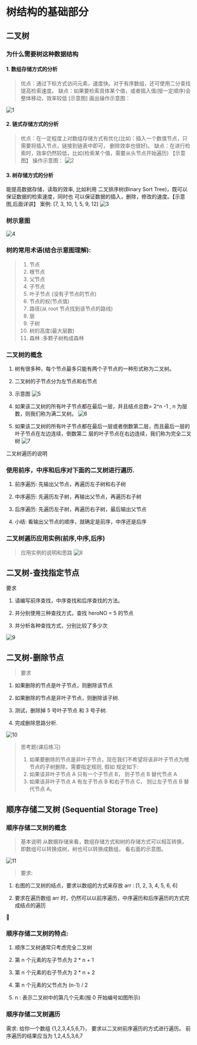 # 树结构的基础部分

## 二叉树

### 为什么需要树这种数据结构

#### 1. 数组存储方式的分析
   > 优点：通过下标方式访问元素，速度快。对于有序数组，还可使用二分查找提高检索速度。 缺点：如果要检索具体某个值，或者插入值(按一定顺序)会整体移动，效率较低 [示意图] 画出操作示意图：

![1](images/1.png)

#### 2. 链式存储方式的分析
   > 优点：在一定程度上对数组存储方式有优化(比如：插入一个数值节点，只需要将插入节点，链接到链表中即可， 删除效率也很好)。 缺点：在进行检索时，效率仍然较低，比如(检索某个值，需要从头节点开始遍历) 【示意图】 操作示意图：
   ![2](images/2.png)

#### 3. 树存储方式的分析

能提高数据存储，读取的效率, 比如利用 二叉排序树(Binary Sort Tree)，既可以保证数据的检索速度，同时也 可以保证数据的插入，删除，修改的速度。【示意图,后面详讲】 案例: [7, 3, 10, 1, 5, 9, 12]
    ![3](images/3.png)
    
### 树示意图
![4](images/4.png)

### 树的常用术语(结合示意图理解):

> 1. 节点
> 2. 根节点
> 3. 父节点
> 4. 子节点
> 5. 叶子节点 (没有子节点的节点)
> 6. 节点的权(节点值)
> 7. 路径(从 root 节点找到该节点的路线)
> 8. 层
> 9. 子树
> 10. 树的高度(最大层数)
> 11. 森林 :多颗子树构成森林

### 二叉树的概念

1. 树有很多种，每个节点最多只能有两个子节点的一种形式称为二叉树。

2. 二叉树的子节点分为左节点和右节点

3. 示意图
![5](images/5.png)

4. 如果该二叉树的所有叶子节点都在最后一层，并且结点总数= 2^n -1 , n 为层数，则我们称为满二叉树。
![6](images/6.png)

5. 如果该二叉树的所有叶子节点都在最后一层或者倒数第二层，而且最后一层的叶子节点在左边连续，倒数第二 层的叶子节点在右边连续，我们称为完全二叉树
![7](images/7.png)

二叉树遍历的说明

### 使用前序，中序和后序对下面的二叉树进行遍历.

1. 前序遍历: 先输出父节点，再遍历左子树和右子树

2. 中序遍历: 先遍历左子树，再输出父节点，再遍历右子树

3. 后序遍历: 先遍历左子树，再遍历右子树，最后输出父节点

4. 小结: 看输出父节点的顺序，就确定是前序，中序还是后序

### 二叉树遍历应用实例(前序,中序,后序)

> 应用实例的说明和思路
![8](images/8.png)

## 二叉树-查找指定节点

要求

1. 请编写前序查找，中序查找和后序查找的方法。

2. 并分别使用三种查找方式，查找 heroNO = 5 的节点

3. 并分析各种查找方式，分别比较了多少次

![9](images/9.png)

## 二叉树-删除节点

> 要求

1. 如果删除的节点是叶子节点，则删除该节点

2. 如果删除的节点是非叶子节点，则删除该子树.

3. 测试，删除掉 5 号叶子节点 和 3 号子树.

4. 完成删除思路分析.

![10](images/10.png)

> 思考题(课后练习)
> 1. 如果要删除的节点是非叶子节点，现在我们不希望将该非叶子节点为根节点的子树删除，需要指定规则, 假如 规定如下:
> 2. 如果该非叶子节点 A 只有一个子节点 B， 则子节点 B 替代节点 A
> 3. 如果该非叶子节点 A 有左子节点 B 和右子节点 C， 则让左子节点 B 替代节点 A。

## 顺序存储二叉树 (Sequential Storage Tree)
### 顺序存储二叉树的概念
> 基本说明
> 从数据存储来看，数组存储方式和树的存储方式可以相互转换，即数组可以转换成树，树也可以转换成数组， 看右面的示意图。

![11](images/11.png)
> 要求:

1. 右图的二叉树的结点，要求以数组的方式来存放 arr : [1, 2, 3, 4, 5, 6, 6]

2. 要求在遍历数组 arr 时，仍然可以以前序遍历，中序遍历和后序遍历的方式完成结点的遍历



### 顺序存储二叉树的特点:

1. 顺序二叉树通常只考虑完全二叉树

2. 第 n 个元素的左子节点为 2 * n + 1

3. 第 n 个元素的右子节点为 2 * n + 2

4. 第 n 个元素的父节点为 (n-1) / 2

5. n : 表示二叉树中的第几个元素(按 0 开始编号如图所示)

### 顺序存储二叉树遍历

需求: 给你一个数组 {1,2,3,4,5,6,7}， 要求以二叉树前序遍历的方式进行遍历。 前序遍历的结果应当为
1,2,4,5,3,6,7